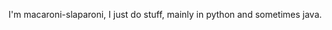 I'm macaroni-slaparoni, I just do stuff, mainly in python and sometimes java.
<!---
macaroni-slaparoni/macaroni-slaparoni is a ✨ special ✨ repository because its `README.md` (this file) appears on your GitHub profile.
You can click the Preview link to take a look at your changes.
--->
